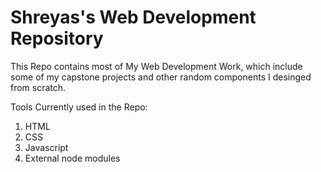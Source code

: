 # Shreyas's Web Development Repository
This Repo contains most of My Web Development Work, which include some of my capstone projects and other random components I desinged from scratch.

Tools Currently used in the Repo:
1. HTML
2. CSS
3. Javascript
4. External node modules
